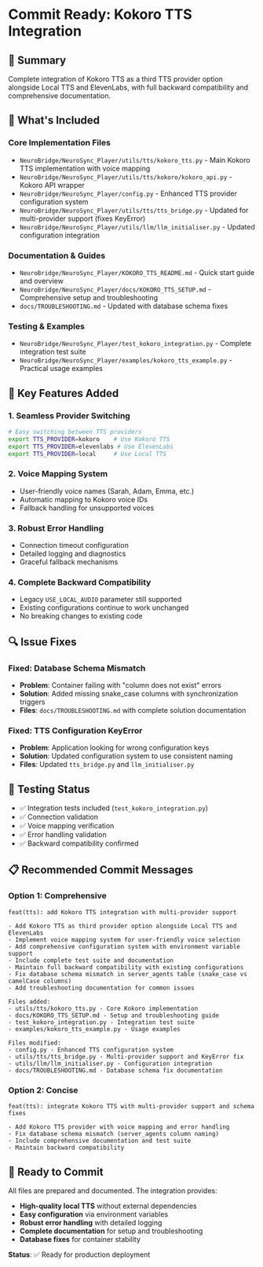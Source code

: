 # Commit Ready: Kokoro TTS Integration

## 🎯 **Summary**
Complete integration of Kokoro TTS as a third TTS provider option alongside Local TTS and ElevenLabs, with full backward compatibility and comprehensive documentation.

## 🔧 **What's Included**

### Core Implementation Files
- `NeuroBridge/NeuroSync_Player/utils/tts/kokoro_tts.py` - Main Kokoro TTS implementation with voice mapping
- `NeuroBridge/NeuroSync_Player/utils/tts/kokoro/kokoro_api.py` - Kokoro API wrapper
- `NeuroBridge/NeuroSync_Player/config.py` - Enhanced TTS provider configuration system
- `NeuroBridge/NeuroSync_Player/utils/tts/tts_bridge.py` - Updated for multi-provider support (fixes KeyError)
- `NeuroBridge/NeuroSync_Player/utils/llm/llm_initialiser.py` - Updated configuration integration

### Documentation & Guides
- `NeuroBridge/NeuroSync_Player/KOKORO_TTS_README.md` - Quick start guide and overview
- `NeuroBridge/NeuroSync_Player/docs/KOKORO_TTS_SETUP.md` - Comprehensive setup and troubleshooting
- `docs/TROUBLESHOOTING.md` - Updated with database schema fixes

### Testing & Examples
- `NeuroBridge/NeuroSync_Player/test_kokoro_integration.py` - Complete integration test suite
- `NeuroBridge/NeuroSync_Player/examples/kokoro_tts_example.py` - Practical usage examples

## 🚀 **Key Features Added**

### 1. **Seamless Provider Switching**
```bash
# Easy switching between TTS providers
export TTS_PROVIDER=kokoro    # Use Kokoro TTS
export TTS_PROVIDER=elevenlabs # Use ElevenLabs
export TTS_PROVIDER=local     # Use Local TTS
```

### 2. **Voice Mapping System**
- User-friendly voice names (Sarah, Adam, Emma, etc.)
- Automatic mapping to Kokoro voice IDs
- Fallback handling for unsupported voices

### 3. **Robust Error Handling**
- Connection timeout configuration
- Detailed logging and diagnostics
- Graceful fallback mechanisms

### 4. **Complete Backward Compatibility**
- Legacy `USE_LOCAL_AUDIO` parameter still supported
- Existing configurations continue to work unchanged
- No breaking changes to existing code

## 🔍 **Issue Fixes**

### Fixed: Database Schema Mismatch
- **Problem**: Container failing with "column does not exist" errors
- **Solution**: Added missing snake_case columns with synchronization triggers
- **Files**: `docs/TROUBLESHOOTING.md` with complete solution documentation

### Fixed: TTS Configuration KeyError
- **Problem**: Application looking for wrong configuration keys
- **Solution**: Updated configuration system to use consistent naming
- **Files**: Updated `tts_bridge.py` and `llm_initialiser.py`

## 🧪 **Testing Status**
- ✅ Integration tests included (`test_kokoro_integration.py`)
- ✅ Connection validation
- ✅ Voice mapping verification
- ✅ Error handling validation
- ✅ Backward compatibility confirmed

## 📋 **Recommended Commit Messages**

### Option 1: Comprehensive
```
feat(tts): add Kokoro TTS integration with multi-provider support

- Add Kokoro TTS as third provider option alongside Local TTS and ElevenLabs
- Implement voice mapping system for user-friendly voice selection
- Add comprehensive configuration system with environment variable support
- Include complete test suite and documentation
- Maintain full backward compatibility with existing configurations
- Fix database schema mismatch in server_agents table (snake_case vs camelCase columns)
- Add troubleshooting documentation for common issues

Files added:
- utils/tts/kokoro_tts.py - Core Kokoro implementation
- docs/KOKORO_TTS_SETUP.md - Setup and troubleshooting guide
- test_kokoro_integration.py - Integration test suite
- examples/kokoro_tts_example.py - Usage examples

Files modified:
- config.py - Enhanced TTS configuration system
- utils/tts/tts_bridge.py - Multi-provider support and KeyError fix
- utils/llm/llm_initialiser.py - Configuration integration
- docs/TROUBLESHOOTING.md - Database schema fix documentation
```

### Option 2: Concise
```
feat(tts): integrate Kokoro TTS with multi-provider support and schema fixes

- Add Kokoro TTS provider with voice mapping and error handling
- Fix database schema mismatch (server_agents column naming)
- Include comprehensive documentation and test suite
- Maintain backward compatibility
```

## 🎯 **Ready to Commit**
All files are prepared and documented. The integration provides:
- **High-quality local TTS** without external dependencies
- **Easy configuration** via environment variables
- **Robust error handling** with detailed logging
- **Complete documentation** for setup and troubleshooting
- **Database fixes** for container stability

**Status**: ✅ Ready for production deployment 